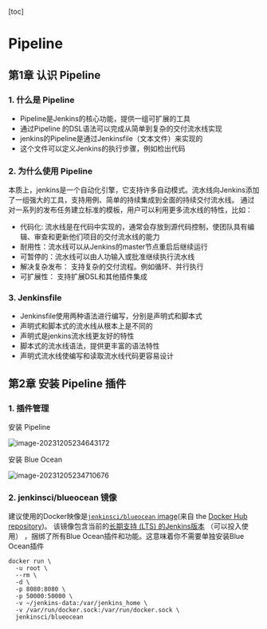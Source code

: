 [toc]

# Pipeline

## 第1章 认识 Pipeline

### 1. 什么是 Pipeline

- Pipeline是Jenkins的核心功能，提供一组可扩展的工具
- 通过Pipeline 的DSL语法可以完成从简单到复杂的交付流水线实现
- jenkins的Pipeline是通过Jenkinsfile（文本文件）来实现的
- 这个文件可以定义Jenkins的执行步骤，例如检出代码

### 2. 为什么使用 Pipeline

本质上，jenkins是一个自动化引擎，它支持许多自动模式。流水线向Jenkins添加了一组强大的工具，支持用例、简单的持续集成到全面的持续交付流水线。 通过对一系列的发布任务建立标准的模板，用户可以利用更多流水线的特性，比如：

- 代码化: 流水线是在代码中实现的，通常会存放到源代码控制，使团队具有编辑、审查和更新他们项目的交付流水线的能力
- 耐用性：流水线可以从Jenkins的master节点重启后继续运行
- 可暂停的：流水线可以由人功输入或批准继续执行流水线
-  解决复杂发布： 支持复杂的交付流程。例如循环、并行执行
- 可扩展性： 支持扩展DSL和其他插件集成

### 3. Jenkinsfile

- Jenkinsfile使用两种语法进行编写，分别是声明式和脚本式
- 声明式和脚本式的流水线从根本上是不同的
- 声明式是jenkins流水线更友好的特性
- 脚本式的流水线语法，提供更丰富的语法特性
- 声明式流水线使编写和读取流水线代码更容易设计

## 第2章 安装 Pipeline 插件

### 1. 插件管理

安装 Pipeline

![image-20231205234643172](https://becktuchuang.oss-cn-beijing.aliyuncs.com/img/202312052346228.png)

安装 Blue Ocean

![image-20231205234710676](https://becktuchuang.oss-cn-beijing.aliyuncs.com/img/202312052347785.png)

### 2. jenkinsci/blueocean 镜像

建议使用的Docker映像是[`jenkinsci/blueocean` image](https://hub.docker.com/r/jenkinsci/blueocean/)(来自 the [Docker Hub repository](https://hub.docker.com/))。 该镜像包含当前的[长期支持 (LTS) 的Jenkins版本](https://www.jenkins.io/download) （可以投入使用） ，捆绑了所有Blue Ocean插件和功能。这意味着你不需要单独安装Blue Ocean插件

```shell
docker run \
  -u root \
  --rm \
  -d \
  -p 8080:8080 \
  -p 50000:50000 \
  -v ~/jenkins-data:/var/jenkins_home \
  -v /var/run/docker.sock:/var/run/docker.sock \
  jenkinsci/blueocean
```






